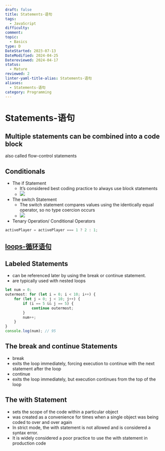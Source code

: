 ```yaml
---
draft: false
title: Statements-语句
tags:
  - JavaScript
difficulty: 
comment: 
topic:
  - Basics
type: D
DateStarted: 2023-07-13
DateModified: 2024-04-25
Datereviewed: 2024-04-17
status:
  - Mature
reviewed: 2
linter-yaml-title-alias: Statements-语句
aliases:
  - Statements-语句
category: Programming
---
```


# Statements-语句

## Multiple statements can be combined into a code block

also called flow-control statements

## Conditionals

- The if Statement
  - It’s considered best coding practice to always use block statements
  - ![](https://cdn.jsdelivr.net/gh/jenniferwonder/bimg/programming/paste-image-1690529359572image.png)
- The switch Statement
  - The switch statement compares values using the identically equal operator, so no type coercion occurs
  - ![](https://cdn.jsdelivr.net/gh/jenniferwonder/bimg/programming/paste-image-1690529292548image.png)
- Tenary Operation/ Conditional Operators

```js
activePlayer = activePlayer === 1 ? 2 : 1;
```

## [loops-循环语句](loops-循环语句)

## Labeled Statements

- can be referenced later by using the break or continue statement.
- are typically used with nested loops

```js
let num = 0;
outermost: for (let i = 0; i < 10; i++) {
	for (let j = 0; j < 10; j++) {
		if (i == 5 && j == 5) {
			continue outermost;
		}
		num++;
	}
}
console.log(num); // 95
```

## The break and continue Statements

- break
- exits the loop immediately, forcing execution to continue with the next statement after the loop
- continue
- exits the loop immediately, but execution continues from the top of the loop

## The with Statement

- sets the scope of the code within a particular object
- was created as a convenience for times when a single object was being coded to over and over again
- In strict mode, the with statement is not allowed and is considered a syntax error.
- It is widely considered a poor practice to use the with statement in production code
